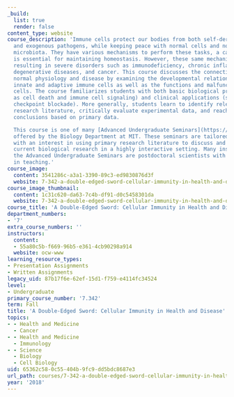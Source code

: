 ```yaml
---
_build:
  list: true
  render: false
content_type: website
course_description: 'Immune cells protect our bodies from both self-derived threats
  and exogenous pathogens, while keeping peace with normal cells and non-harmful commensal
  microbiota. They have various mechanisms to perform these tasks, a capacity that
  is essential for maintaining homeostasis. However, these same mechanisms can backfire,
  resulting in severe disorders such as immunodeficiency, chronic inflammation, allergy,
  degenerative diseases, and cancer. This course discusses the connections between
  normal physiology and disease by examining the developmental relationship between
  innate and adaptive immune cells as well as the functions and malfunctions of immune
  cells. The course familiarizes students with both basic biological principles (such
  as cell death and immune cell signaling) and clinical applications (such as immune
  checkpoint blockade). More generally, students learn to identify relevant primary
  research literature, critically evaluate experimental data, and reach their own
  conclusions based on primary data.

  This course is one of many [Advanced Undergraduate Seminars](https://biology.mit.edu/undergraduate/current-students/subject-offerings/advanced-undergraduate-seminars/)
  offered by the Biology Department at MIT. These seminars are tailored for students
  with an interest in using primary research literature to discuss and learn about
  current biological research in a highly interactive setting. Many instructors of
  the Advanced Undergraduate Seminars are postdoctoral scientists with a strong interest
  in teaching.'
course_image:
  content: 3541286c-a3a1-3390-89c3-ed9830876d3f
  website: 7-342-a-double-edged-sword-cellular-immunity-in-health-and-disease-fall-2018
course_image_thumbnail:
  content: 1c31c620-da63-7c4b-df91-d0c5458301da
  website: 7-342-a-double-edged-sword-cellular-immunity-in-health-and-disease-fall-2018
course_title: 'A Double-Edged Sword: Cellular Immunity in Health and Disease'
department_numbers:
- '7'
extra_course_numbers: ''
instructors:
  content:
  - 55a80c5b-f669-96b5-e361-4cb90298a914
  website: ocw-www
learning_resource_types:
- Presentation Assignments
- Written Assignments
legacy_uid: 87b17f6e-62ef-15d1-f759-e4114fc34524
level:
- Undergraduate
primary_course_number: '7.342'
term: Fall
title: 'A Double-Edged Sword: Cellular Immunity in Health and Disease'
topics:
- - Health and Medicine
  - Cancer
- - Health and Medicine
  - Immunology
- - Science
  - Biology
  - Cell Biology
uid: 65362c58-0c55-404b-9fc9-dd5bdc8687e3
url_path: courses/7-342-a-double-edged-sword-cellular-immunity-in-health-and-disease-fall-2018
year: '2018'
---
```

